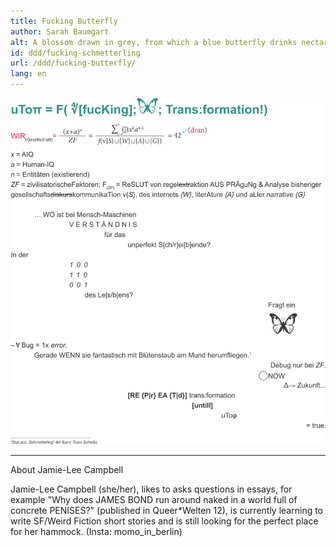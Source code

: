 ```yaml
---
title: Fucking Butterfly
author: Sarah Baumgart
alt: A blossom drawn in grey, from which a blue butterfly drinks nectar. 
id: ddd/fucking-schmetterling
url: /ddd/fucking-butterfly/
lang: en
---
```


![Text and title are hard to parse for screen readers, because they contain various mathematical formulas, crossed out text and graphical elements. There is a  German audio version in which Jamie-Lee explains the text and the formulas in it. You can find it on this website, too. There is no English audio version, though.](fucking-schmetterling.svg)

---

About Jamie-Lee Campbell

Jamie-Lee Campbell (she/her), likes to asks questions in essays, for example "Why does JAMES BOND run around naked in a world full of concrete PENISES?" (published in Queer*Welten 12), is currently learning to write SF/Weird Fiction short stories and is still looking for the perfect place for her hammock. (Insta: momo_in_berlin)
